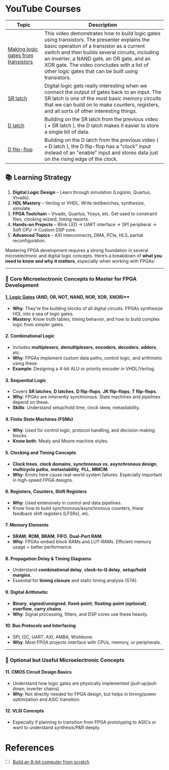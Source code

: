# YouTube Courses

| Topic | Description |
|-|-|
| [Making logic gates from transistors](https://www.youtube.com/watch?v=sTu3LwpF6XI) | This video demonstrates how to build logic gates using transistors. The presenter explains the basic operation of a transistor as a current switch and then builds several circuits, including an inverter, a NAND gate, an OR gate, and an XOR gate. The video concludes with a list of other logic gates that can be built using transistors. |
| [SR latch](https://www.youtube.com/watch?v=KM0DdEaY5sY) | Digital logic gets really interesting when we connect the output of gates back to an input. The SR latch is one of the most basic memory circuits that we can build on to make counters, registers, and all sorts of other interesting things. | 
| [D latch](https://www.youtube.com/watch?v=peCh_859q7Q) | Building on the SR latch from the previous video (   • SR latch  ), the D latch  makes it easier to store a single bit of data. |
| [D flip-flop](https://www.youtube.com/watch?v=YW-_GkUguMM) | Building on the D latch from the previous video (   • D latch  ), the D flip-flop has a "clock" input instead of an "enable" input and stores data just on the rising edge of the clock. |

## 📚 Learning Strategy

1. **Digital Logic Design** – Learn through simulation (Logisim, Quartus, Vivado).
2. **HDL Mastery** – Verilog or VHDL. Write testbenches, synthesize, simulate.
3. **FPGA Toolchain** – Vivado, Quartus, Yosys, etc. Get used to constraint files, clocking wizard, timing reports.
4. **Hands-on Projects** – Blink LED → UART interface → SPI peripheral → Soft CPU → Custom DSP core.
5. **Advanced Topics** – AXI interconnects, DMA, PCIe, HLS, partial reconfiguration.

Mastering FPGA development requires a strong foundation in several microelectronic and digital logic concepts. Here’s a breakdown of **what you need to know and why it matters**, especially when working with FPGAs:

---

### 🔧 **Core Microelectronic Concepts to Master for FPGA Development**

#### [1. **Logic Gates**](1.logic_gates) (AND, OR, NOT, NAND, NOR, XOR, XNOR)**
- **Why**: They’re the building blocks of all digital circuits. FPGAs synthesize HDL into a sea of logic gates.
- **Mastery**: Know truth tables, timing behavior, and how to build complex logic from simpler gates.

#### 2. **Combinational Logic**
- Includes **multiplexers**, **demultiplexers**, **encoders**, **decoders**, **adders**, etc.
- **Why**: FPGAs implement custom data paths, control logic, and arithmetic using these.
- **Example**: Designing a 4-bit ALU or priority encoder in VHDL/Verilog.

#### 3. **Sequential Logic**
- Covers **SR latches**, **D latches**, **D flip-flops**, **JK flip-flops**, **T flip-flops**.
- **Why**: FPGAs are inherently synchronous. State machines and pipelines depend on these.
- **Skills**: Understand setup/hold time, clock skew, metastability.

#### 4. **Finite State Machines (FSMs)**
- **Why**: Used for control logic, protocol handling, and decision-making blocks.
- **Know both**: Mealy and Moore machine styles.

#### 5. **Clocking and Timing Concepts**
- **Clock trees**, **clock domains**, **synchronous vs. asynchronous design**, **multicycle paths**, **metastability**, **PLL**, **MMCM**.
- **Why**: Errors here cause real-world system failures. Especially important in high-speed FPGA designs.

#### 6. **Registers, Counters, Shift Registers**
- **Why**: Used extensively in control and data pipelines.
- Know how to build synchronous/asynchronous counters, linear feedback shift registers (LFSRs), etc.

#### 7. **Memory Elements**
- **SRAM**, **ROM**, **BRAM**, **FIFO**, **Dual-Port RAM**.
- **Why**: FPGAs embed block RAMs and LUT-RAMs. Efficient memory usage = better performance.

#### 8. **Propagation Delay & Timing Diagrams**
- Understand **combinational delay**, **clock-to-Q delay**, **setup/hold margins**.
- Essential for **timing closure** and static timing analysis (STA).

#### 9. **Digital Arithmetic**
- **Binary**, **signed/unsigned**, **fixed-point**, **floating-point (optional)**, **overflow**, **carry chains**.
- **Why**: Signal processing, filters, and DSP cores use these heavily.

#### 10. **Bus Protocols and Interfacing**
- SPI, I2C, UART, AXI, AMBA, Wishbone.
- **Why**: Most FPGA projects interface with CPUs, memory, or peripherals.

---

### 🧠 Optional but Useful Microelectronic Concepts

#### 11. **CMOS Circuit Design Basics**
- Understand how logic gates are physically implemented (pull-up/pull-down, inverter chains).
- **Why**: Not directly needed for FPGA design, but helps in timing/power optimization and ASIC transition.

#### 12. **VLSI Concepts**
- Especially if planning to transition from FPGA prototyping to ASICs or want to understand synthesis/P&R deeply.

# References

- [ ] [Build an 8-bit computer from scratch](https://eater.net/8bit)

